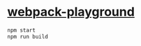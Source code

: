 # [webpack-playground](https://github.com/daggerok/webpack-playground)

```sh
npm start
npm run build
```
